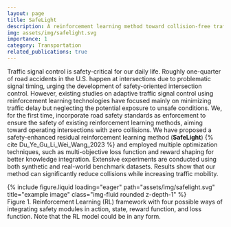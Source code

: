 ```yaml
---
layout: page
title: SafeLight
description: A reinforcement learning method toward collision-free traffic signal control
img: assets/img/safelight.svg
importance: 1
category: Transportation
related_publications: true
---
```


Traffic signal control is safety-critical for our daily life. Roughly one-quarter of road accidents in the U.S. happen at intersections due to problematic signal timing, urging the development of safety-oriented intersection control. However, existing studies on adaptive traffic signal control using reinforcement learning technologies have focused mainly on minimizing traffic delay but neglecting the potential exposure to unsafe conditions. We, for the first time, incorporate road safety standards as enforcement to ensure the safety of existing reinforcement learning methods, aiming toward operating intersections with zero collisions. We have proposed a safety-enhanced residual reinforcement learning method (**SafeLight**) {% cite Du_Ye_Gu_Li_Wei_Wang_2023 %} and employed multiple optimization techniques, such as multi-objective loss function and reward shaping for better knowledge integration. Extensive experiments are conducted using both synthetic and real-world benchmark datasets. Results show that our method can significantly reduce collisions while increasing traffic mobility.

<div class="row">
    <div class="col-sm mt-3 mt-md-0">
        {% include figure.liquid loading="eager" path="assets/img/safelight.svg" title="example image" class="img-fluid rounded z-depth-1" %}
    </div>
</div>
<div class="caption">
    Figure 1. Reinforcement Learning (RL) framework with four possible ways of integrating safety modules in action, state, reward function, and loss function. Note that the RL model could be in any form.
</div>
